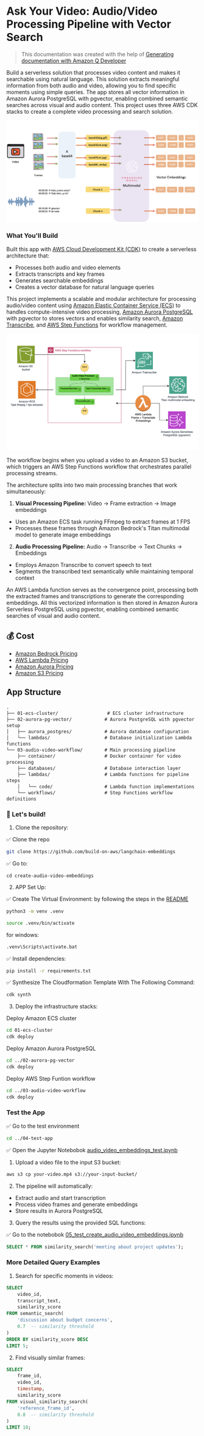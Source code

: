 # Ask Your Video: Audio/Video Processing Pipeline with Vector Search

> This documentation was created with the help of [Generating documentation with Amazon Q Developer](https://docs.aws.amazon.com/amazonq/latest/qdeveloper-ug/doc-generation.html)

Build a serverless solution that processes video content and makes it searchable using natural language. This solution extracts meaningful information from both audio and video, allowing you to find specific moments using simple queries. The app stores all vector information in Amazon Aurora PostgreSQL with pgvector, enabling combined semantic searches across visual and audio content. This project uses three AWS CDK stacks to create a complete video processing and search solution.


![Diagram](image/video-embedding.png)

### What You'll Build

Built this app with [AWS Cloud Development Kit (CDK)](https://aws.amazon.com/cdk) to create a serverless architecture that:
- Processes both audio and video elements
- Extracts transcripts and key frames
- Generates searchable embeddings
- Creates a vector database for natural language queries

This project implements a scalable and modular architecture for processing audio/video content using
[Amazon Elastic Container Service (ECS)](https://aws.amazon.com/ecs/) to handles compute-intensive video processing, [Amazon Aurora PostgreSQL](https://docs.aws.amazon.com/AmazonRDS/latest/AuroraUserGuide/Aurora.AuroraPostgreSQL.html) with pgvector to stores vectors and enables similarity search, [Amazon Transcribe](https://aws.amazon.com/transcribe/), and [AWS Step Functions](https://aws.amazon.com/step-functions/) for workflow management.

![Diagram](image/diagram.png)

The workflow begins when you upload a video to an Amazon S3 bucket, which triggers an AWS Step Functions workflow that orchestrates parallel processing streams.

The architecture splits into two main processing branches that work simultaneously:

1. **Visual Processing Pipeline:** Video → Frame extraction → Image embeddings
- Uses an Amazon ECS task running FFmpeg to extract frames at 1 FPS
- Processes these frames through Amazon Bedrock's Titan multimodal model to generate image embeddings

2. **Audio Processing Pipeline:** Audio → Transcribe → Text Chunks → Embeddings
- Employs Amazon Transcribe to convert speech to text
- Segments the transcribed text semantically while maintaining temporal context

An AWS Lambda function serves as the convergence point, processing both the extracted frames and transcriptions to generate the corresponding embeddings. All this vectorized information is then stored in Amazon Aurora Serverless PostgreSQL using pgvector, enabling combined semantic searches of visual and audio content.

## 💰 Cost
- [Amazon Bedrock Pricing](https://aws.amazon.com/bedrock/pricing/)
- [AWS Lambda Pricing](https://aws.amazon.com/lambda/pricing/)
- [Amazon Aurora Pricing](https://aws.amazon.com/rds/aurora/pricing/)
- [Amazon S3 Pricing](https://aws.amazon.com/s3/pricing/)


## App Structure
```
.
├── 01-ecs-cluster/                  # ECS cluster infrastructure
├── 02-aurora-pg-vector/            # Aurora PostgreSQL with pgvector setup
│   ├── aurora_postgres/            # Aurora database configuration
│   └── lambdas/                    # Database initialization Lambda functions
└── 03-audio-video-workflow/        # Main processing pipeline
    ├── container/                  # Docker container for video processing
    ├── databases/                  # Database interaction layer
    ├── lambdas/                    # Lambda functions for pipeline steps
    │   └── code/                   # Lambda function implementations
    └── workflows/                  # Step Functions workflow definitions
```


### 🚀 Let's build!

1. Clone the repository:

✅ Clone the repo
```bash
git clone https://github.com/build-on-aws/langchain-embeddings
```
✅ Go to: 

```
cd create-audio-video-embeddings
```

2. APP Set Up:

✅ Create The Virtual Environment: by following the steps in the [README](/private-assistant/README.md)

```bash
python3 -m venv .venv
```

```bash
source .venv/bin/activate
```
for windows: 

```bash
.venv\Scripts\activate.bat
```

✅ Install dependencies:

```bash
pip install -r requirements.txt
```

✅ Synthesize The Cloudformation Template With The Following Command:

```bash
cdk synth
```

3. Deploy the infrastructure stacks:

Deploy Amazon ECS cluster

```bash
cd 01-ecs-cluster
cdk deploy
```

Deploy Amazon Aurora PostgreSQL
```bash
cd ../02-aurora-pg-vector
cdk deploy
```

Deploy AWS Step Funtion workflow 
```bash
cd ../03-audio-video-workflow
cdk deploy
```

### Test the App 
✅  Go to the test environment

```bash
cd ../04-test-app
```

✅ Open the Jupyter Notebobok [audio_video_embeddings_test.ipynb](./04-test-app/audio_video_embeddings_test.ipynb)

1. Upload a video file to the input S3 bucket:
```bash
aws s3 cp your-video.mp4 s3://your-input-bucket/
```

2. The pipeline will automatically:
- Extract audio and start transcription
- Process video frames and generate embeddings
- Store results in Aurora PostgreSQL

3. Query the results using the provided SQL functions:

✅ Go to the notebobok [05_test_create_audio_video_embeddings.ipynb](../langchain-embeddings/notebooks/05_test_create_audio_video_embeddings.ipynb)


```sql
SELECT * FROM similarity_search('meeting about project updates');
```

### More Detailed Query Examples
1. Search for specific moments in videos:
```sql
SELECT 
    video_id,
    transcript_text,
    similarity_score
FROM semantic_search(
    'discussion about budget concerns',
    0.7  -- similarity threshold
)
ORDER BY similarity_score DESC
LIMIT 5;
```

2. Find visually similar frames:
```sql
SELECT 
    frame_id,
    video_id,
    timestamp,
    similarity_score
FROM visual_similarity_search(
    'reference_frame_id',
    0.8  -- similarity threshold
)
LIMIT 10;
```



